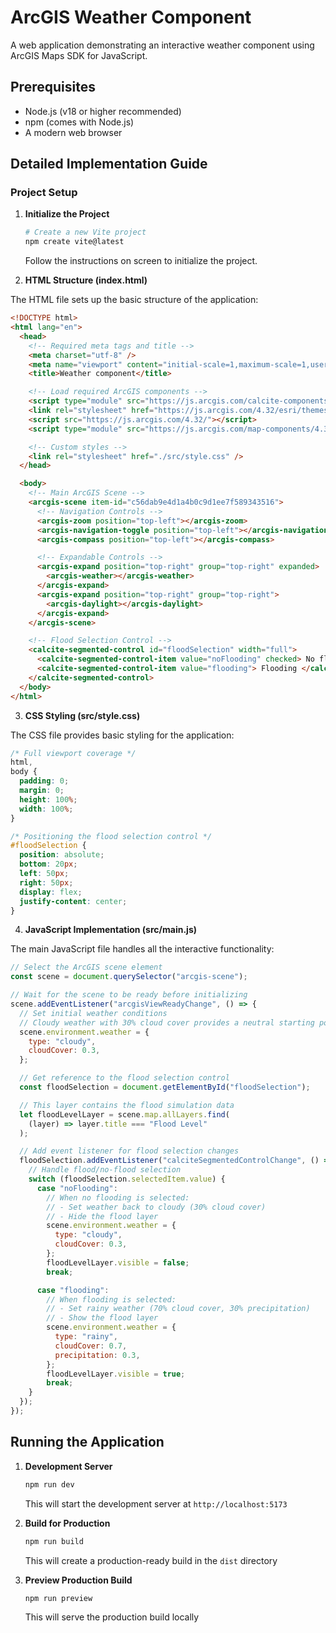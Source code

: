 # ArcGIS Weather Component

A web application demonstrating an interactive weather component using ArcGIS Maps SDK for JavaScript.

## Prerequisites

- Node.js (v18 or higher recommended)
- npm (comes with Node.js)
- A modern web browser

## Detailed Implementation Guide

### Project Setup

1. **Initialize the Project**
   ```bash
   # Create a new Vite project
   npm create vite@latest
   ```
   Follow the instructions on screen to initialize the project.

2. **HTML Structure (index.html)**

The HTML file sets up the basic structure of the application:

```html
<!DOCTYPE html>
<html lang="en">
  <head>
    <!-- Required meta tags and title -->
    <meta charset="utf-8" />
    <meta name="viewport" content="initial-scale=1,maximum-scale=1,user-scalable=no" />
    <title>Weather component</title>

    <!-- Load required ArcGIS components -->
    <script type="module" src="https://js.arcgis.com/calcite-components/3.0.3/calcite.esm.js"></script>
    <link rel="stylesheet" href="https://js.arcgis.com/4.32/esri/themes/light/main.css" />
    <script src="https://js.arcgis.com/4.32/"></script>
    <script type="module" src="https://js.arcgis.com/map-components/4.32/arcgis-map-components.esm.js"></script>

    <!-- Custom styles -->
    <link rel="stylesheet" href="./src/style.css" />
  </head>

  <body>
    <!-- Main ArcGIS Scene -->
    <arcgis-scene item-id="c56dab9e4d1a4b0c9d1ee7f589343516">
      <!-- Navigation Controls -->
      <arcgis-zoom position="top-left"></arcgis-zoom>
      <arcgis-navigation-toggle position="top-left"></arcgis-navigation-toggle>
      <arcgis-compass position="top-left"></arcgis-compass>

      <!-- Expandable Controls -->
      <arcgis-expand position="top-right" group="top-right" expanded>
        <arcgis-weather></arcgis-weather>
      </arcgis-expand>
      <arcgis-expand position="top-right" group="top-right">
        <arcgis-daylight></arcgis-daylight>
      </arcgis-expand>
    </arcgis-scene>

    <!-- Flood Selection Control -->
    <calcite-segmented-control id="floodSelection" width="full">
      <calcite-segmented-control-item value="noFlooding" checked> No flooding </calcite-segmented-control-item>
      <calcite-segmented-control-item value="flooding"> Flooding </calcite-segmented-control-item>
    </calcite-segmented-control>
  </body>
</html>
```

3. **CSS Styling (src/style.css)**

The CSS file provides basic styling for the application:

```css
/* Full viewport coverage */
html,
body {
  padding: 0;
  margin: 0;
  height: 100%;
  width: 100%;
}

/* Positioning the flood selection control */
#floodSelection {
  position: absolute;
  bottom: 20px;
  left: 50px;
  right: 50px;
  display: flex;
  justify-content: center;
}
```

4. **JavaScript Implementation (src/main.js)**

The main JavaScript file handles all the interactive functionality:

```javascript
// Select the ArcGIS scene element
const scene = document.querySelector("arcgis-scene");

// Wait for the scene to be ready before initializing
scene.addEventListener("arcgisViewReadyChange", () => {
  // Set initial weather conditions
  // Cloudy weather with 30% cloud cover provides a neutral starting point
  scene.environment.weather = {
    type: "cloudy",
    cloudCover: 0.3,
  };

  // Get reference to the flood selection control
  const floodSelection = document.getElementById("floodSelection");

  // This layer contains the flood simulation data
  let floodLevelLayer = scene.map.allLayers.find(
    (layer) => layer.title === "Flood Level"
  );

  // Add event listener for flood selection changes
  floodSelection.addEventListener("calciteSegmentedControlChange", () => {
    // Handle flood/no-flood selection
    switch (floodSelection.selectedItem.value) {
      case "noFlooding":
        // When no flooding is selected:
        // - Set weather back to cloudy (30% cloud cover)
        // - Hide the flood layer
        scene.environment.weather = {
          type: "cloudy",
          cloudCover: 0.3,
        };
        floodLevelLayer.visible = false;
        break;

      case "flooding":
        // When flooding is selected:
        // - Set rainy weather (70% cloud cover, 30% precipitation)
        // - Show the flood layer
        scene.environment.weather = {
          type: "rainy",
          cloudCover: 0.7,
          precipitation: 0.3,
        };
        floodLevelLayer.visible = true;
        break;
    }
  });
});
```

## Running the Application

1. **Development Server**
   ```bash
   npm run dev
   ```
   This will start the development server at `http://localhost:5173`

2. **Build for Production**
   ```bash
   npm run build
   ```
   This will create a production-ready build in the `dist` directory

3. **Preview Production Build**
   ```bash
   npm run preview
   ```
   This will serve the production build locally